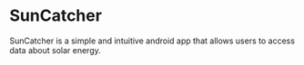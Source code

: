 # SunCatcher
SunCatcher is a simple and intuitive android app that allows users to access data about solar  energy.
